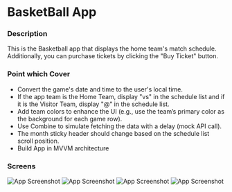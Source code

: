 # BasketBall App

### Description
This is the Basketball app that displays the home team's match schedule. Additionally, you can purchase tickets by clicking the "Buy Ticket" button.
### Point which Cover
- Convert the game's date and time to the user's local time.
- If the app team is the Home Team, display "vs" in the schedule list and if it is
the Visitor Team, display "@" in the schedule list.
- Add team colors to enhance the UI (e.g., use the team’s primary color as the
background for each game row).
- Use Combine to simulate fetching the data with a delay (mock API call).
- The month sticky header should change based on the schedule list scroll
position.
- Build App in MVVM architecture

### Screens
![App Screenshot](app/src/main/assets/screenshots/one.png)
![App Screenshot](app/src/main/assets/screenshots/two.png)
![App Screenshot](app/src/main/assets/screenshots/three.png)
![App Screenshot](app/src/main/assets/screenshots/four.png)
